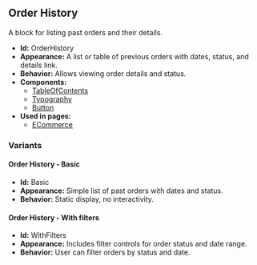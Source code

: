 ## Order History
A block for listing past orders and their details.
- **Id:** OrderHistory
- **Appearance:** A list or table of previous orders with dates, status, and details link.
- **Behavior:** Allows viewing order details and status.
- **Components:**
  - [TableOfContents](../components/TableOfContents.md)
  - [Typography](../components/Typography.md)
  - [Button](../components/Button.md)
- **Used in pages:**
  - [ECommerce](../pages/ECommerce.md)
### Variants
#### Order History - **Basic**
- **Id:** Basic
- **Appearance:** Simple list of past orders with dates and status.
- **Behavior:** Static display, no interactivity.
#### Order History - **With filters**
- **Id:** WithFilters
- **Appearance:** Includes filter controls for order status and date range.
- **Behavior:** User can filter orders by status and date.
